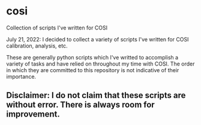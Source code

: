 # cosi
Collection of scripts I've written for COSI 

July 21, 2022:
I decided to collect a variety of scripts I've written for COSI calibration, analysis, etc. 

These are generally python scripts which I've writted to accomplish a variety of tasks and have relied on throughout my time with COSI. The order in which they are committed to this repository is not indicative of their importance. 

## Disclaimer: I do not claim that these scripts are without error. There is always room for improvement.
